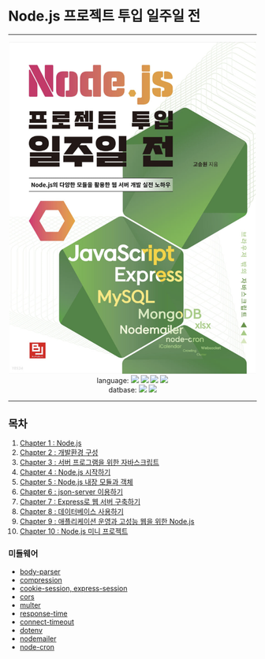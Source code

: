 # Node.js 프로젝트 투입 일주일 전

***

<center><img src="./gitreadme/main.png" width="500"></center>

<div align="center">
    language:
	<img src="https://img.shields.io/badge/HTML5-E34F26?style=flat&logo=HTML5&logoColor=white" />
	<img src="https://img.shields.io/badge/CSS3-1572B6?style=flat&logo=CSS3&logoColor=white" />
    <img src="https://img.shields.io/badge/JavaScript-F7DF1E?style=flat&logo=JavaScript&logoColor=white" />
    <img src="https://img.shields.io/badge/Node.js-339933?style=flat&logo=Node.js&logoColor=white" /><br>
    datbase:
    <img src="https://img.shields.io/badge/MySQL-4479A1?style=flat&logo=MySQL&logoColor=white" />
    <img src="https://img.shields.io/badge/MongoDB-47A248?style=flat&logo=MongoDB&logoColor=white" />
</div>

***

## 목차

1. [Chapter 1 : Node.js](./gitreadme/ch1.md)
2. [Chapter 2 : 개발환경 구성](./gitreadme/ch2.md)
3. [Chapter 3 : 서버 프로그램을 위한 자바스크립트](./gitreadme/ch3.md)
4. [Chapter 4 : Node.js 시작하기](./gitreadme/ch4.md)
5. [Chapter 5 : Node.js 내장 모듈과 객체](./gitreadme/ch5.md)
6. [Chapter 6 : json-server 이용하기](./gitreadme/ch6.md)
7. [Chapter 7 : Express로 웹 서버 구축하기](./gitreadme/ch7.md)
8. [Chapter 8 : 데이터베이스 사용하기](./gitreadme/ch8.md)
9. [Chapter 9 : 애플리케이션 운영과 고성능 웹을 위한 Node.js](./gitreadme/ch9.md)
10. [Chapter 10 : Node.js 미니 프로젝트](./gitreadme/ch10.md)


### 미들웨어
* [body-parser](./gitreadme/middleware/body-parser.md)
* [compression](./gitreadme/middleware/compression.md)
* [cookie-session, express-session](./gitreadme/middleware/cookie-session_express-session.md)
* [cors](./gitreadme/middleware/cors.md)
* [multer](./gitreadme/middleware/multer.md)
* [response-time](./gitreadme/middleware/response-time.md)
* [connect-timeout](./gitreadme/middleware/connect-timeout.md)
* [dotenv](./gitreadme/middleware/dotenv.md)
* [nodemailer](./gitreadme/middleware/nodemailer.md)
* [node-cron](./gitreadme/middleware/node-cron.md)